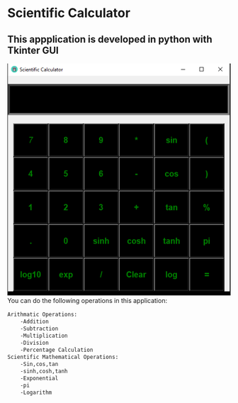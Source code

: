 # Scientific Calculator

## This appplication is developed in python with Tkinter GUI

![Image Screenshot](/Screenshot.png)
You can do the following operations in this application:

```
Arithmatic Operations:
    -Addition
    -Subtraction
    -Multiplication
    -Division
    -Percentage Calculation
Scientific Mathematical Operations:
    -Sin,cos,tan
    -sinh,cosh,tanh
    -Exponential
    -pi
    -Logarithm
```

